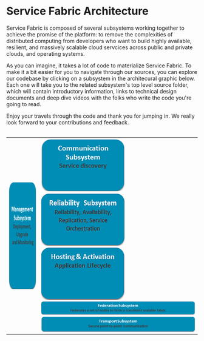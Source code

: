 # Service Fabric Architecture

Service Fabric is composed of several subsystems working together to achieve the promise of the platform: to remove the complexities of distributed computing from developers who want to build highly available, resilient, and massively scalable cloud servcices across public and private clouds, and operating systems. 

As you can imagine, it takes a lot of code to materialize Service Fabric. To make it a bit easier for you to navigate through our sources, you can explore our codebase by clicking on a subsystem in the architecural graphic below. Each one will take you to the related subsystem's top level source folder, which will contain introductory information, links to technical design documents and deep dive videos with the folks who write the code you're going to read. 

Enjoy your travels through the code and thank you for jumping in. We really look forward to your contributions and feedback.   
<br/>

<table style="border: 0px; padding: 0px;" width="600">
  <tr>
    <td align="right">
       <a href="https://github.com/GitTorre/service-fabric/tree/master/src/prod/src/Management"><img src="https://github.com/GitTorre/service-fabric/blob/master/docs/architecture/Images/Management_D.png" height="284" width="234" align="right" /></a>
    </td>
    <td align="left">
        <a href="https://github.com/GitTorre/service-fabric/tree/master/src/prod/src/Communication"><img src="https://github.com/GitTorre/service-fabric/blob/master/docs/architecture/Images/Communication_D.png" /></a> 
      <a href="https://github.com/GitTorre/service-fabric/tree/master/src/prod/src/Reliability"><img src="https://github.com/GitTorre/service-fabric/blob/master/docs/architecture/Images/Reliability_D.png" /></a>  
        <a href="https://github.com/GitTorre/service-fabric/tree/master/src/prod/src/Hosting2"><img src="https://github.com/GitTorre/service-fabric/blob/master/docs/architecture/Images/Hosting_D.png" /></a> 
      <br/>
        <a href="https://github.com/GitTorre/service-fabric/tree/master/src/prod/src/Federation"><img src="https://github.com/GitTorre/service-fabric/blob/master/docs/architecture/Images/Federation_D.png" /></a>  
        <a href="https://github.com/GitTorre/service-fabric/tree/master/src/prod/src/Transport"><img src="https://github.com/GitTorre/service-fabric/blob/master/docs/architecture/Images/Transport_D.png" /></a>
    </td>
  </tr>
</table>





